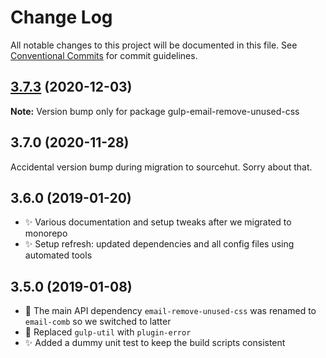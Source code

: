 # Change Log

All notable changes to this project will be documented in this file.
See [Conventional Commits](https://conventionalcommits.org) for commit guidelines.

## [3.7.3](https://git.sr.ht/~royston/codsen/compare/gulp-email-remove-unused-css@3.7.2...gulp-email-remove-unused-css@3.7.3) (2020-12-03)

**Note:** Version bump only for package gulp-email-remove-unused-css





## 3.7.0 (2020-11-28)

Accidental version bump during migration to sourcehut. Sorry about that.

## 3.6.0 (2019-01-20)

- ✨ Various documentation and setup tweaks after we migrated to monorepo
- ✨ Setup refresh: updated dependencies and all config files using automated tools

## 3.5.0 (2019-01-08)

- 🔧 The main API dependency `email-remove-unused-css` was renamed to `email-comb` so we switched to latter
- 🔧 Replaced `gulp-util` with `plugin-error`
- ✨ Added a dummy unit test to keep the build scripts consistent
